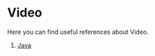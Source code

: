 # Video

Here you can find useful references about Video.

1. [Java](https://github.com/hqxsn/Awesome-Bookmarks-From-Globe/tree/master/Video/Java/Readme.md)  

    

